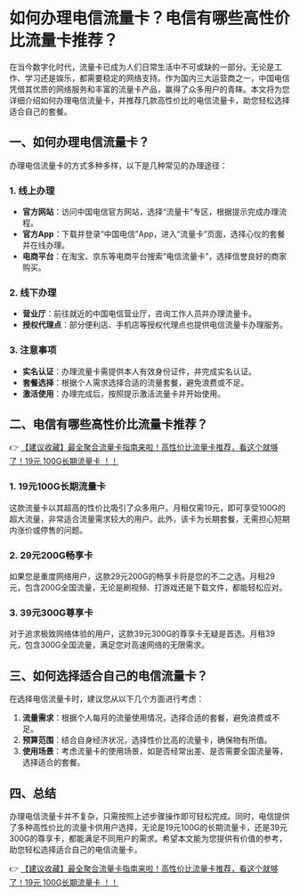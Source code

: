 # 如何办理电信流量卡？电信有哪些高性价比流量卡推荐？

在当今数字化时代，流量卡已成为人们日常生活中不可或缺的一部分。无论是工作、学习还是娱乐，都需要稳定的网络支持。作为国内三大运营商之一，中国电信凭借其优质的网络服务和丰富的流量卡产品，赢得了众多用户的青睐。本文将为您详细介绍如何办理电信流量卡，并推荐几款高性价比的电信流量卡，助您轻松选择适合自己的套餐。

## 一、如何办理电信流量卡？

办理电信流量卡的方式多种多样，以下是几种常见的办理途径：

### 1. 线上办理
- **官方网站**：访问中国电信官方网站，选择“流量卡”专区，根据提示完成办理流程。
- **官方App**：下载并登录“中国电信”App，进入“流量卡”页面，选择心仪的套餐并在线办理。
- **电商平台**：在淘宝、京东等电商平台搜索“电信流量卡”，选择信誉良好的商家购买。

### 2. 线下办理
- **营业厅**：前往就近的中国电信营业厅，咨询工作人员并办理流量卡。
- **授权代理点**：部分便利店、手机店等授权代理点也提供电信流量卡办理服务。

### 3. 注意事项
- **实名认证**：办理流量卡需提供本人有效身份证件，并完成实名认证。
- **套餐选择**：根据个人需求选择合适的流量套餐，避免浪费或不足。
- **激活使用**：办理完成后，按照提示激活流量卡并开始使用。

## 二、电信有哪些高性价比流量卡推荐？

👉 [【建议收藏】最全聚合流量卡指南来啦！高性价比流量卡推荐，看这个就够了！19元 100G长期流量卡 ！！](https://bit.ly/Liuliangka)

### 1. 19元100G长期流量卡
这款流量卡以其超高的性价比吸引了众多用户。月租仅需19元，即可享受100G的超大流量，非常适合流量需求较大的用户。此外，该卡为长期套餐，无需担心短期内涨价或停售的问题。

### 2. 29元200G畅享卡
如果您是重度网络用户，这款29元200G的畅享卡将是您的不二之选。月租29元，包含200G全国流量，无论是刷视频、打游戏还是下载文件，都能轻松应对。

### 3. 39元300G尊享卡
对于追求极致网络体验的用户，这款39元300G的尊享卡无疑是首选。月租39元，包含300G全国流量，满足您对高速网络的无限需求。

## 三、如何选择适合自己的电信流量卡？

在选择电信流量卡时，建议您从以下几个方面进行考虑：

1. **流量需求**：根据个人每月的流量使用情况，选择合适的套餐，避免浪费或不足。
2. **预算范围**：结合自身经济状况，选择性价比高的流量卡，确保物有所值。
3. **使用场景**：考虑流量卡的使用场景，如是否经常出差、是否需要全国流量等，选择适合的套餐。

## 四、总结

办理电信流量卡并不复杂，只需按照上述步骤操作即可轻松完成。同时，电信提供了多种高性价比的流量卡供用户选择，无论是19元100G的长期流量卡，还是39元300G的尊享卡，都能满足不同用户的需求。希望本文能为您提供有价值的参考，助您轻松选择适合自己的电信流量卡。

👉 [【建议收藏】最全聚合流量卡指南来啦！高性价比流量卡推荐，看这个就够了！19元 100G长期流量卡 ！！](https://bit.ly/Liuliangka)